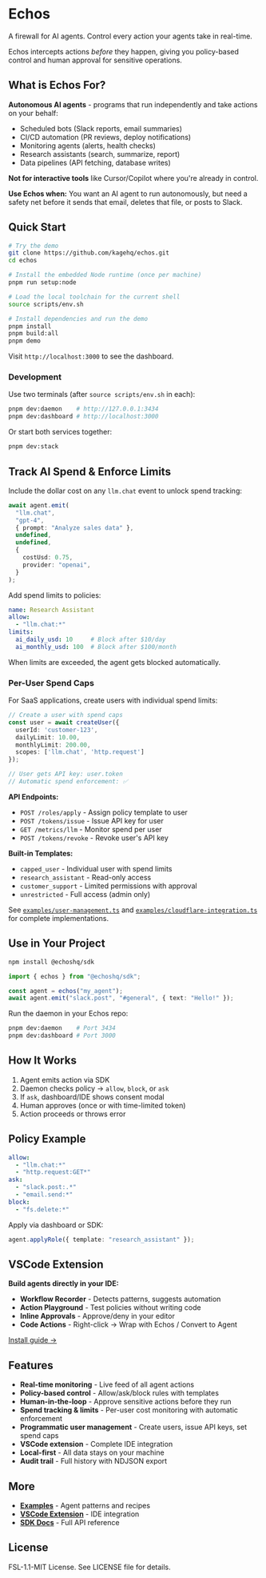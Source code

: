 # Echos

A firewall for AI agents. Control every action your agents take in real-time.

Echos intercepts actions *before* they happen, giving you policy-based control and human approval for sensitive operations.

## What is Echos For?

**Autonomous AI agents** - programs that run independently and take actions on your behalf:
- Scheduled bots (Slack reports, email summaries)
- CI/CD automation (PR reviews, deploy notifications)
- Monitoring agents (alerts, health checks)
- Research assistants (search, summarize, report)
- Data pipelines (API fetching, database writes)

**Not for interactive tools** like Cursor/Copilot where you're already in control.

**Use Echos when:** You want an AI agent to run autonomously, but need a safety net before it sends that email, deletes that file, or posts to Slack.

## Quick Start

```bash
# Try the demo
git clone https://github.com/kagehq/echos.git
cd echos

# Install the embedded Node runtime (once per machine)
pnpm run setup:node

# Load the local toolchain for the current shell
source scripts/env.sh

# Install dependencies and run the demo
pnpm install
pnpm build:all
pnpm demo
```

Visit `http://localhost:3000` to see the dashboard.

### Development

Use two terminals (after `source scripts/env.sh` in each):

```bash
pnpm dev:daemon    # http://127.0.0.1:3434
pnpm dev:dashboard # http://localhost:3000
```

Or start both services together:

```bash
pnpm dev:stack
```

## Track AI Spend & Enforce Limits

Include the dollar cost on any `llm.chat` event to unlock spend tracking:

```ts
await agent.emit(
  "llm.chat",
  "gpt-4",
  { prompt: "Analyze sales data" },
  undefined,
  undefined,
  {
    costUsd: 0.75,
    provider: "openai",
  }
);
```

Add spend limits to policies:

```yaml
name: Research Assistant
allow:
  - "llm.chat:*"
limits:
  ai_daily_usd: 10     # Block after $10/day
  ai_monthly_usd: 100  # Block after $100/month
```

When limits are exceeded, the agent gets blocked automatically.

### Per-User Spend Caps

For SaaS applications, create users with individual spend limits:

```typescript
// Create a user with spend caps
const user = await createUser({
  userId: 'customer-123',
  dailyLimit: 10.00,
  monthlyLimit: 200.00,
  scopes: ['llm.chat', 'http.request']
});

// User gets API key: user.token
// Automatic spend enforcement: ✅
```

**API Endpoints:**
- `POST /roles/apply` - Assign policy template to user
- `POST /tokens/issue` - Issue API key for user  
- `GET /metrics/llm` - Monitor spend per user
- `POST /tokens/revoke` - Revoke user's API key

**Built-in Templates:**
- `capped_user` - Individual user with spend limits
- `research_assistant` - Read-only access
- `customer_support` - Limited permissions with approval
- `unrestricted` - Full access (admin only)

See [`examples/user-management.ts`](./examples/user-management.ts) and [`examples/cloudflare-integration.ts`](./examples/cloudflare-integration.ts) for complete implementations.

## Use in Your Project

```bash
npm install @echoshq/sdk
```

```typescript
import { echos } from "@echoshq/sdk";

const agent = echos("my_agent");
await agent.emit("slack.post", "#general", { text: "Hello!" });
```

Run the daemon in your Echos repo:
```bash
pnpm dev:daemon    # Port 3434
pnpm dev:dashboard # Port 3000
```

## How It Works

1. Agent emits action via SDK
2. Daemon checks policy → `allow`, `block`, or `ask`
3. If `ask`, dashboard/IDE shows consent modal
4. Human approves (once or with time-limited token)
5. Action proceeds or throws error

## Policy Example

```yaml
allow:
  - "llm.chat:*"
  - "http.request:GET*"
ask:
  - "slack.post:.*"
  - "email.send:*"
block:
  - "fs.delete:*"
```

Apply via dashboard or SDK:
```typescript
agent.applyRole({ template: "research_assistant" });
```

## VSCode Extension

**Build agents directly in your IDE:**
- **Workflow Recorder** - Detects patterns, suggests automation
- **Action Playground** - Test policies without writing code
- **Inline Approvals** - Approve/deny in your editor
- **Code Actions** - Right-click → Wrap with Echos / Convert to Agent

[Install guide →](./apps/vscode-extension/)

## Features

- **Real-time monitoring** - Live feed of all agent actions
- **Policy-based control** - Allow/ask/block rules with templates
- **Human-in-the-loop** - Approve sensitive actions before they run
- **Spend tracking & limits** - Per-user cost monitoring with automatic enforcement
- **Programmatic user management** - Create users, issue API keys, set spend caps
- **VSCode extension** - Complete IDE integration
- **Local-first** - All data stays on your machine
- **Audit trail** - Full history with NDJSON export

## More

- **[Examples](./examples/)** - Agent patterns and recipes
- **[VSCode Extension](./apps/vscode-extension/)** - IDE integration
- **[SDK Docs](./packages/sdk/)** - Full API reference

## License

FSL-1.1-MIT License. See LICENSE file for details.